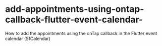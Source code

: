 # add-appointments-using-ontap-callback-flutter-event-calendar-
How to add the appointments using the onTap callback in the Flutter event calendar (SfCalendar)
